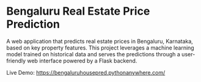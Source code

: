 # Bengaluru Real Estate Price Prediction
A web application that predicts real estate prices in Bengaluru, Karnataka, based on key property features. This project leverages a machine learning model trained on historical data and serves the predictions through a user-friendly web interface powered by a Flask backend.

Live Demo: https://bengaluruhousepred.pythonanywhere.com/
